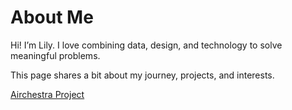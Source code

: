# About Me

Hi! I’m Lily. I love combining data, design, and technology to solve meaningful problems.

This page shares a bit about my journey, projects, and interests.

[Airchestra Project](airchestra)
